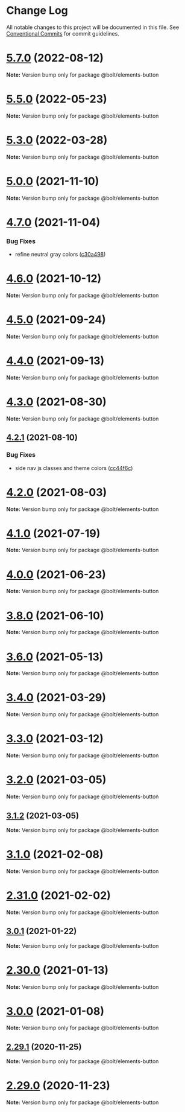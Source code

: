 # Change Log

All notable changes to this project will be documented in this file.
See [Conventional Commits](https://conventionalcommits.org) for commit guidelines.

# [5.7.0](https://github.com/bolt-design-system/bolt/tree/master/packages/elements/bolt-button/compare/v5.6.0...v5.7.0) (2022-08-12)

**Note:** Version bump only for package @bolt/elements-button





# [5.5.0](https://github.com/bolt-design-system/bolt/tree/master/packages/elements/bolt-button/compare/v5.4.0...v5.5.0) (2022-05-23)

**Note:** Version bump only for package @bolt/elements-button





# [5.3.0](https://github.com/bolt-design-system/bolt/tree/master/packages/elements/bolt-button/compare/v5.2.4...v5.3.0) (2022-03-28)

**Note:** Version bump only for package @bolt/elements-button





# [5.0.0](https://github.com/bolt-design-system/bolt/tree/master/packages/elements/bolt-button/compare/v4.7.0...v5.0.0) (2021-11-10)

**Note:** Version bump only for package @bolt/elements-button





# [4.7.0](https://github.com/bolt-design-system/bolt/tree/master/packages/elements/bolt-button/compare/v4.6.2...v4.7.0) (2021-11-04)


### Bug Fixes

* refine neutral gray colors ([c30a498](https://github.com/bolt-design-system/bolt/tree/master/packages/elements/bolt-button/commit/c30a49827557c3acfb9495a6e10014587b8d2292))





# [4.6.0](https://github.com/bolt-design-system/bolt/tree/master/packages/elements/bolt-button/compare/v4.5.1...v4.6.0) (2021-10-12)

**Note:** Version bump only for package @bolt/elements-button





# [4.5.0](https://github.com/bolt-design-system/bolt/tree/master/packages/elements/bolt-button/compare/v4.4.0...v4.5.0) (2021-09-24)

**Note:** Version bump only for package @bolt/elements-button





# [4.4.0](https://github.com/bolt-design-system/bolt/tree/master/packages/elements/bolt-button/compare/v4.3.0...v4.4.0) (2021-09-13)

**Note:** Version bump only for package @bolt/elements-button





# [4.3.0](https://github.com/bolt-design-system/bolt/tree/master/packages/elements/bolt-button/compare/v4.2.3...v4.3.0) (2021-08-30)

**Note:** Version bump only for package @bolt/elements-button





## [4.2.1](https://github.com/bolt-design-system/bolt/tree/master/packages/elements/bolt-button/compare/v4.2.0...v4.2.1) (2021-08-10)


### Bug Fixes

* side nav js classes and theme colors ([cc44f6c](https://github.com/bolt-design-system/bolt/tree/master/packages/elements/bolt-button/commit/cc44f6c6aa7187a33dcea179da98ee14289f1631))





# [4.2.0](https://github.com/bolt-design-system/bolt/tree/master/packages/elements/bolt-button/compare/v4.1.1...v4.2.0) (2021-08-03)

**Note:** Version bump only for package @bolt/elements-button





# [4.1.0](https://github.com/bolt-design-system/bolt/tree/master/packages/elements/bolt-button/compare/v4.0.2...v4.1.0) (2021-07-19)

**Note:** Version bump only for package @bolt/elements-button





# [4.0.0](https://github.com/bolt-design-system/bolt/tree/master/packages/elements/bolt-button/compare/v4.0.0-beta-4...v4.0.0) (2021-06-23)

**Note:** Version bump only for package @bolt/elements-button





# [3.8.0](https://github.com/bolt-design-system/bolt/tree/master/packages/elements/bolt-button/compare/v3.7.1...v3.8.0) (2021-06-10)

**Note:** Version bump only for package @bolt/elements-button





# [3.6.0](https://github.com/bolt-design-system/bolt/tree/master/packages/elements/bolt-button/compare/v3.5.4...v3.6.0) (2021-05-13)

**Note:** Version bump only for package @bolt/elements-button





# [3.4.0](https://github.com/bolt-design-system/bolt/tree/master/packages/elements/bolt-button/compare/v3.3.1...v3.4.0) (2021-03-29)

**Note:** Version bump only for package @bolt/elements-button





# [3.3.0](https://github.com/bolt-design-system/bolt/tree/master/packages/elements/bolt-button/compare/v3.2.0...v3.3.0) (2021-03-12)

**Note:** Version bump only for package @bolt/elements-button





# [3.2.0](https://github.com/bolt-design-system/bolt/tree/master/packages/elements/bolt-button/compare/v3.1.2...v3.2.0) (2021-03-05)

**Note:** Version bump only for package @bolt/elements-button





## [3.1.2](https://github.com/bolt-design-system/bolt/tree/master/packages/elements/bolt-button/compare/v3.1.1...v3.1.2) (2021-03-05)

**Note:** Version bump only for package @bolt/elements-button





# [3.1.0](https://github.com/bolt-design-system/bolt/tree/master/packages/elements/bolt-button/compare/v2.31.2...v3.1.0) (2021-02-08)

**Note:** Version bump only for package @bolt/elements-button





# [2.31.0](https://github.com/bolt-design-system/bolt/tree/master/packages/elements/bolt-button/compare/v2.30.2...v2.31.0) (2021-02-02)

**Note:** Version bump only for package @bolt/elements-button





## [3.0.1](https://github.com/bolt-design-system/bolt/tree/master/packages/elements/bolt-button/compare/v3.0.0...v3.0.1) (2021-01-22)

**Note:** Version bump only for package @bolt/elements-button





# [2.30.0](https://github.com/bolt-design-system/bolt/tree/master/packages/elements/bolt-button/compare/v2.29.3...v2.30.0) (2021-01-13)

**Note:** Version bump only for package @bolt/elements-button





# [3.0.0](https://github.com/bolt-design-system/bolt/tree/master/packages/elements/bolt-button/compare/v2.29.3...v3.0.0) (2021-01-08)

**Note:** Version bump only for package @bolt/elements-button





## [2.29.1](https://github.com/bolt-design-system/bolt/tree/master/packages/elements/bolt-button/compare/v2.29.0...v2.29.1) (2020-11-25)

**Note:** Version bump only for package @bolt/elements-button





# [2.29.0](https://github.com/bolt-design-system/bolt/tree/master/packages/elements/bolt-button/compare/v2.28.0...v2.29.0) (2020-11-23)

**Note:** Version bump only for package @bolt/elements-button
